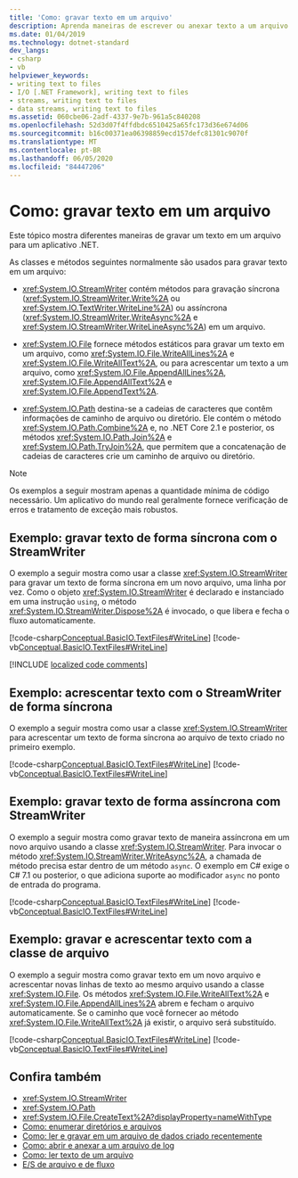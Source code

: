 ```yaml
---
title: 'Como: gravar texto em um arquivo'
description: Aprenda maneiras de escrever ou anexar texto a um arquivo para um aplicativo .NET. Use métodos do StreamWriter ou das classes de arquivo para gravar texto de forma síncrona ou assíncrona.
ms.date: 01/04/2019
ms.technology: dotnet-standard
dev_langs:
- csharp
- vb
helpviewer_keywords:
- writing text to files
- I/O [.NET Framework], writing text to files
- streams, writing text to files
- data streams, writing text to files
ms.assetid: 060cbe06-2adf-4337-9e7b-961a5c840208
ms.openlocfilehash: 52d3d07f4ffdbdc6510425a65fc173d36e674d06
ms.sourcegitcommit: b16c00371ea06398859ecd157defc81301c9070f
ms.translationtype: MT
ms.contentlocale: pt-BR
ms.lasthandoff: 06/05/2020
ms.locfileid: "84447206"
---
```

# <a name="how-to-write-text-to-a-file"></a>Como: gravar texto em um arquivo
Este tópico mostra diferentes maneiras de gravar um texto em um arquivo para um aplicativo .NET.

As classes e métodos seguintes normalmente são usados para gravar texto em um arquivo:  
  
- <xref:System.IO.StreamWriter> contém métodos para gravação síncrona (<xref:System.IO.StreamWriter.Write%2A> ou <xref:System.IO.TextWriter.WriteLine%2A>) ou assíncrona (<xref:System.IO.StreamWriter.WriteAsync%2A> e <xref:System.IO.StreamWriter.WriteLineAsync%2A>) em um arquivo.  
  
- <xref:System.IO.File> fornece métodos estáticos para gravar um texto em um arquivo, como <xref:System.IO.File.WriteAllLines%2A> e <xref:System.IO.File.WriteAllText%2A>, ou para acrescentar um texto a um arquivo, como <xref:System.IO.File.AppendAllLines%2A>, <xref:System.IO.File.AppendAllText%2A> e <xref:System.IO.File.AppendText%2A>.  
  
- <xref:System.IO.Path> destina-se a cadeias de caracteres que contêm informações de caminho de arquivo ou diretório. Ele contém o método <xref:System.IO.Path.Combine%2A> e, no .NET Core 2.1 e posterior, os métodos <xref:System.IO.Path.Join%2A> e <xref:System.IO.Path.TryJoin%2A>, que permitem que a concatenação de cadeias de caracteres crie um caminho de arquivo ou diretório.

> [!NOTE]
> Os exemplos a seguir mostram apenas a quantidade mínima de código necessário. Um aplicativo do mundo real geralmente fornece verificação de erros e tratamento de exceção mais robustos.  
  
## <a name="example-synchronously-write-text-with-streamwriter"></a>Exemplo: gravar texto de forma síncrona com o StreamWriter

O exemplo a seguir mostra como usar a classe <xref:System.IO.StreamWriter> para gravar um texto de forma síncrona em um novo arquivo, uma linha por vez. Como o objeto <xref:System.IO.StreamWriter> é declarado e instanciado em uma instrução `using`, o método <xref:System.IO.StreamWriter.Dispose%2A> é invocado, o que libera e fecha o fluxo automaticamente.  

[!code-csharp[Conceptual.BasicIO.TextFiles#WriteLine](../../../samples/snippets/csharp/VS_Snippets_CLR/conceptual.basicio.textfiles/cs/write.cs)]
[!code-vb[Conceptual.BasicIO.TextFiles#WriteLine](../../../samples/snippets/visualbasic/VS_Snippets_CLR/conceptual.basicio.textfiles/vb/write.vb)]  

[!INCLUDE [localized code comments](../../../includes/code-comments-loc.md)]

## <a name="example-synchronously-append-text-with-streamwriter"></a>Exemplo: acrescentar texto com o StreamWriter de forma síncrona

O exemplo a seguir mostra como usar a classe <xref:System.IO.StreamWriter> para acrescentar um texto de forma síncrona ao arquivo de texto criado no primeiro exemplo.

[!code-csharp[Conceptual.BasicIO.TextFiles#WriteLine](../../../samples/snippets/csharp/VS_Snippets_CLR/conceptual.basicio.textfiles/cs/append.cs)]
[!code-vb[Conceptual.BasicIO.TextFiles#WriteLine](../../../samples/snippets/visualbasic/VS_Snippets_CLR/conceptual.basicio.textfiles/vb/append.vb)]  

## <a name="example-asynchronously-write-text-with-streamwriter"></a>Exemplo: gravar texto de forma assíncrona com StreamWriter

O exemplo a seguir mostra como gravar texto de maneira assíncrona em um novo arquivo usando a classe <xref:System.IO.StreamWriter>. Para invocar o método <xref:System.IO.StreamWriter.WriteAsync%2A>, a chamada de método precisa estar dentro de um método `async`. O exemplo em C# exige o C# 7.1 ou posterior, o que adiciona suporte ao modificador `async` no ponto de entrada do programa.

[!code-csharp[Conceptual.BasicIO.TextFiles#WriteLine](../../../samples/snippets/csharp/VS_Snippets_CLR/conceptual.basicio.textfiles/cs/async.cs)]
[!code-vb[Conceptual.BasicIO.TextFiles#WriteLine](../../../samples/snippets/visualbasic/VS_Snippets_CLR/conceptual.basicio.textfiles/vb/async.vb)]  

## <a name="example-write-and-append-text-with-the-file-class"></a>Exemplo: gravar e acrescentar texto com a classe de arquivo

O exemplo a seguir mostra como gravar texto em um novo arquivo e acrescentar novas linhas de texto ao mesmo arquivo usando a classe <xref:System.IO.File>. Os métodos <xref:System.IO.File.WriteAllText%2A> e <xref:System.IO.File.AppendAllLines%2A> abrem e fecham o arquivo automaticamente. Se o caminho que você fornecer ao método <xref:System.IO.File.WriteAllText%2A> já existir, o arquivo será substituído.  

[!code-csharp[Conceptual.BasicIO.TextFiles#WriteLine](../../../samples/snippets/csharp/VS_Snippets_CLR/conceptual.basicio.textfiles/cs/file.cs)]
[!code-vb[Conceptual.BasicIO.TextFiles#WriteLine](../../../samples/snippets/visualbasic/VS_Snippets_CLR/conceptual.basicio.textfiles/vb/file.vb)]  

## <a name="see-also"></a>Confira também

- <xref:System.IO.StreamWriter>
- <xref:System.IO.Path>
- <xref:System.IO.File.CreateText%2A?displayProperty=nameWithType>
- [Como: enumerar diretórios e arquivos](how-to-enumerate-directories-and-files.md)
- [Como: ler e gravar em um arquivo de dados criado recentemente](how-to-read-and-write-to-a-newly-created-data-file.md)
- [Como: abrir e anexar a um arquivo de log](how-to-open-and-append-to-a-log-file.md)
- [Como: ler texto de um arquivo](how-to-read-text-from-a-file.md)
- [E/S de arquivo e de fluxo](index.md)

